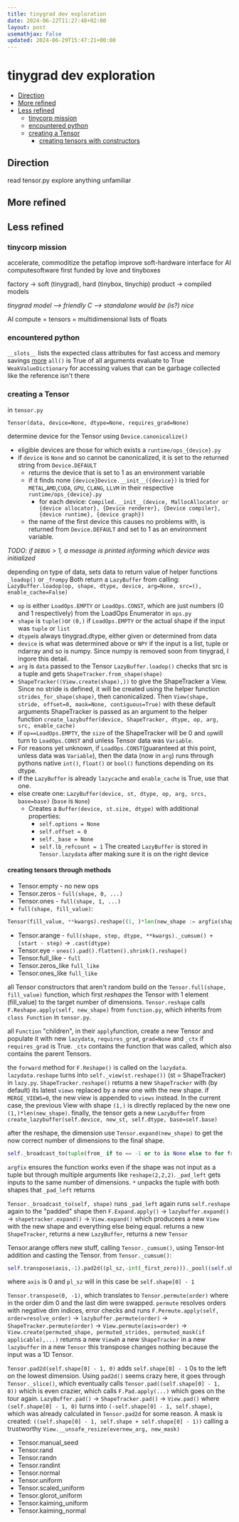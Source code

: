 ```yaml
---
title: tinygrad dev exploration
date: 2024-06-22T11:27:48+02:00
layout: post
usemathjax: False
updated: 2024-06-29T15:47:21+00:00
---
```


# tinygrad dev exploration

- [Direction](#Direction)
- [More refined](#More%20refined)
- [Less refined](#Less%20refined)
	- [tinycorp mission](#tinycorp%20mission)
	- [encountered python](#encountered%20python)
	- [creating a Tensor](#creating%20a%20Tensor)
		- [creating tensors with constructors](#creating%20tensors%20with%20constructors)

## Direction

read tensor.py
explore anything unfamiliar

## More refined

## Less refined

### tinycorp mission

accelerate, commoditize the petaflop
improve soft-hardware interface for AI computesoftware first
funded by love and tinyboxes

factory -> soft (tinygrad), hard (tinybox, tinychip)
product -> compiled models

*tinygrad model --> friendly C --> standalone would be (is?) nice*

AI compute = tensors = multidimensional lists of floats

### encountered python

`__slots__` lists the expected class attributes for fast access and memory savings [more](https://stackoverflow.com/questions/472000/usage-of-slots)
`all()` is True of all arguments evaluate to True
`WeakValueDictionary` for accessing values that can be garbage collected like the reference isn't there

### creating a Tensor

in `tensor.py`

`Tensor(data, device=None, dtype=None, requires_grad=None)`

determine device for the Tensor using `Device.canonicalize()`
- eligible devices are those for which exists a `runtime/ops_{device}.py`
- if `device` is `None` and so cannot be canonicalized, it is set to the returned string from `Device.DEFAULT`
	- returns the device that is set to 1 as an environment variable
	- if it finds none `{device}Device.__init__({device})` is tried for `METAL`,`AMD`,`CUDA`, `GPU`, `CLANG`, `LLVM` in their respective `runtime/ops_{device}.py`
		- for each device: `Compiled.__init__(device, MallocAllocator or {device allocator}, {Device renderer}, {Device compiler}, {device runtime}, {device graph})`
	- the name of the first device this causes no problems with, is returned from `Device.DEFAULT` and set to 1 as an environment variable.

*TODO: if `DEBUG` > 1, a message is printed informing which device was initialized*

depending on type of data, sets data to return value of helper functions `_loadop()` or `_frompy`
Both return a `LazyBuffer` from calling:
`LazyBuffer.loadop(op, shape, dtype, device, arg=None, src=(), enable_cache=False)`
- `op` is either `LoadOps.EMPTY` or `LoadOps.CONST`, which are just numbers (0 and 1 respectively) from the LoadOps Enumerator in `ops.py`
- `shape` is `tuple()`or `(0,)` if `LoadOps.EMPTY` or the actual shape if the input was `tuple` or `list`
- `dtype`is always tinygrad.dtype, either given or determined from data
- `device` is what was determined above or `NPY` if the input is a list, tuple or ndarray and so is numpy. Since numpy is removed soon from tinygrad, I ingore this detail.
- `arg` is `data` passed to the Tensor
`LazyBuffer.loadop()` checks that src is a tuple and gets `ShapeTracker.from_shape(shape)`
- `ShapeTracker((View.create(shape),))` to give the ShapeTracker a View. Since no stride is defined, it will be created using the helper function `strides_for_shape(shape)`, then canonicalized. Then `View(shape, stride, offset=0, mask=None, contiguous=True)` with these default arguments
ShapeTracker is passed as an argument to the helper function `create_lazybuffer(device, ShapeTracker, dtype, op, arg, src, enable_cache)`
- if `op==LoadOps.EMPTY`, the `size` of the ShapeTracker will be 0 and `op`will turn to `LoadOps.CONST` and unless Tensor data was `Variable`.
- For reasons yet unknown, if `LoadOps.CONST`(guaranteed at this point, unless data was `Variable`), then the data (now in `arg`) runs through pythons native `int()`, `float()` or `bool()` functions depending on its dtype.
- if the `LazyBuffer` is already `lazycache` and `enable_cache` is True, use that one.
- else create one: `LazyBuffer(device, st, dtype, op, arg, srcs, base=base)` (`base` is `None`)
	- Creates a `Buffer(device, st.size, dtype)` with additional properties:
		- `self.options = None`
		- `self.offset = 0`
		- `self._base = None`
		- `self.lb_refcount = 1`
The created `LazyBuffer` is stored in `Tensor.lazydata` after making sure it is on the right device

#### creating tensors through methods

- Tensor.empty - no new ops
- Tensor.zeros - `full(shape, 0, ...)`
- Tensor.ones - `full(shape, 1, ...)`
- `full(shape, fill_value)`:
```python
Tensor(fill_value, **kwargs).reshape((1, )*len(new_shape := argfix(shape))).expand(new_shape)
```

- Tensor.arange - `full(shape, step, dtype, **kwargs)._cumsum() + (start - step)` -> `.cast(dtype)`
- Tensor.eye - `ones().pad().flatten().shrink().reshape()`
- Tensor.full_like - `full`
- Tensor.zeros_like `full_like`
- Tensor.ones_like `full_like`

all Tensor constructors that aren't random build on the `Tensor.full(shape, fill_value)` function, which first *reshapes* the Tensor with 1 element (fill_value) to the target number of dimensions.
`Tensor.reshape` calls `F.Reshape.apply(self, new_shape)` from `function.py`, which inherits from `class Function` in `tensor.py`.

all `Function` "children", in their `apply`function, create a new Tensor and populate it with new `lazydata`, `requires_grad`, `grad=None` and `_ctx` if `requires_grad` is True. `_ctx` contains the function that was called, which also contains the parent Tensors.

the `forward` method for `F.Reshape()` is called on the `lazydata`.
`lazydata.reshape` turns into `self._view(st.reshape())` (st = ShapeTracker) in `lazy.py`.
`ShapeTracker.reshape()` returns a new `ShapeTracker` with (by default) its latest `views` replaced by a new one with the new shape. if `MERGE_VIEWS=0`, the new view is appended to `views` instead.
In the current case, the previous View with shape `(1,)` is directly replaced by the new one `(1,)*len(new_shape)`.
finally, the tensor gets a new `LazyBuffer` from  `create_lazybuffer(self.device, new_st, self.dtype, base=self.base)`

after the reshape, the dimension use `Tensor.expand(new_shape)` to get the now correct number of dimensions to the final shape.
```python
self._broadcast_to(tuple(from_ if to == -1 or to is None else to for from_, to in zip(*(_pad_left(self.shape, argfix(shape, *args))))))
```
`argfix` ensures the function works even if the shape was not input as a tuple but through multiple arguments like `reshape(2,2,2)`.
`_pad_left` gets inputs to the same number of dimensions.
`*` unpacks the tuple with both shapes that `_pad_left` returns

`Tensor._broadcast_to(self, shape)` runs `_pad_left` again
runs `self.reshape` again to the "padded" shape
then `F.Expand.apply()` -> `lazybuffer.expand()` -> `shapetracker.expand()` -> `View.expand()` which producees  a new `View` with the new shape and everything else being equal. returns a new `ShapeTracker`, returns a new `LazyBuffer`, returns a new `Tensor`


Tensor.arange offers new stuff, calling `Tensor._cumsum()`, using Tensor-Int addition and casting the Tensor.
from `Tensor._cumsum()`:
```python
self.transpose(axis,-1).pad2d((pl_sz,-int(_first_zero)))._pool((self.shape[axis],)).sum(-1).transpose(axis,-1)
```
where `axis` is 0 and `pl_sz` will in this case be `self.shape[0] - 1`

`Tensor.transpose(0, -1)`, which translates to `Tensor.permute(order)` where in the order dim 0 and the last dim were swapped. `permute` resolves orders with negative dim indices, error checks and runs `F.Permute.apply(self, order=resolve_order)` -> `lazybuffer.permute(order)` -> `ShapeTracker.permute(order)` -> `View.permute(axis=order)` -> `View.create(permuted_shape, permuted_strides, permuted_mask(if applicable),...)`
returns a new `View`in a new `ShapeTracker` in a new `lazybuffer` in a new `Tensor`
this transpose changes nothing because the input was a 1D Tensor.

`Tensor.pad2d(self.shape[0] - 1, 0)` adds `self.shape[0] - 1` 0s to the left on the lowest dimension. Using `pad2d()` seems crazy here, it goes through `Tensor._slice()`, which eventually calls `Tensor.pad((self.shape[0] - 1, 0))` which is even crazier, which calls `F.Pad.apply(...)` which goes on the tour again.
`LazyBuffer.pad()` -> `ShapeTracker.pad()` -> `View.pad()`
where `(self.shape[0] - 1, 0)` turns into  `(-self.shape[0] - 1, self.shape)`, which was already calculated in `Tensor.pad2d` for some reason.
A mask is created: `((self.shape[0] - 1, self.shape + self.shape[0] - 1))`
calling a trustworthy `View.__unsafe_resize(evernew_arg, new_mask)`








- Tensor.manual_seed
- Tensor.rand
- Tensor.randn
- Tensor.randint
- Tensor.normal
- Tensor.uniform
- Tensor.scaled_uniform
- Tensor.glorot_uniform
- Tensor.kaiming_uniform
- Tensor.kaiming_normal